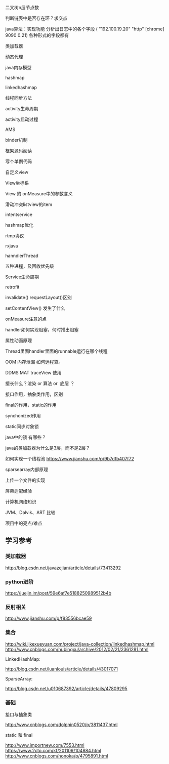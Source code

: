 二叉树n层节点数

判断链表中是否存在环？求交点

java算法：实现功能 分析出日志中的各个字段 ( "192.100.19.20" "http" [chrome] 9090 0.21) 各种形式的字段都有

类加载器

动态代理

java内存模型

hashmap

linkedhashmap

线程同步方法

activity生命周期

activity启动过程

AMS

binder机制

框架源码阅读

写个单例代码

自定义view

View坐标系

View 的 onMeasure中的参数含义

滑动冲突listview的item

intentservice

hashmap优化

rtmp协议

rxjava

hanndlerThread

五种进程，及回收优先级

Service生命周期

retrofit

invalidate() requestLayout()区别

setContentView() 发生了什么

onMeasure注意的点

handler如何实现阻塞，何时推出阻塞

属性动画原理

Thread里面handler里面的runnable运行在哪个线程

OOM 内存泄漏 如何远程查。

DDMS MAT traceView 使用

擅长什么？渲染 or 算法 or  底层 ？

接口作用，抽象类作用，区别

final的作用，static的作用

synchonized作用

static同步对象锁

java中的锁 有哪些？

java的类加载器为什么是3层，而不是2层？

如何实现一个线程池
https://www.jianshu.com/p/9b7dfb407f72

sparsearray内部原理

上传一个文件的实现

屏幕适配经验

计算机网络知识  

JVM、Dalvik、ART 比较

项目中的亮点/难点

##  学习参考
### 类加载器
http://blog.csdn.net/javazejian/article/details/73413292

### python进阶
https://juejin.im/post/59e6af7e5188250989512b4b

### 反射相关
http://www.jianshu.com/p/f83556bcae59

### 集合
http://wiki.jikexueyuan.com/project/java-collection/linkedhashmap.html
http://www.cnblogs.com/hubingxu/archive/2012/02/21/2361281.html

LinkedHashMap:

http://blog.csdn.net/luanlouis/article/details/43017071

SparseArray:

http://blog.csdn.net/u010687392/article/details/47809295

### 基础

接口与抽象类

http://www.cnblogs.com/dolphin0520/p/3811437.html

static 和 final

http://www.importnew.com/7553.html
https://www.2cto.com/kf/201109/104884.html
http://www.cnblogs.com/honoka/p/4795891.html
